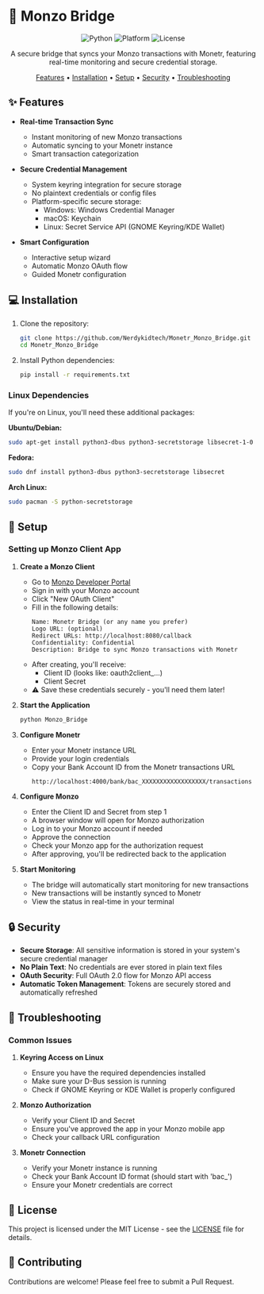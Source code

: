 # 🏦 Monzo Bridge

<div align="center">

![Python](https://img.shields.io/badge/python-3.8+-blue.svg)
![Platform](https://img.shields.io/badge/platform-Windows%20%7C%20Linux%20%7C%20macOS-lightgrey)
![License](https://img.shields.io/badge/license-MIT-green)

A secure bridge that syncs your Monzo transactions with Monetr, featuring real-time monitoring and secure credential storage.

[Features](#✨-features) • [Installation](#💻-installation) • [Setup](#🚀-setup) • [Security](#🔒-security) • [Troubleshooting](#🔧-troubleshooting)

</div>

## ✨ Features

- **Real-time Transaction Sync** 
  - Instant monitoring of new Monzo transactions
  - Automatic syncing to your Monetr instance
  - Smart transaction categorization

- **Secure Credential Management**
  - System keyring integration for secure storage
  - No plaintext credentials or config files
  - Platform-specific secure storage:
    - Windows: Windows Credential Manager
    - macOS: Keychain
    - Linux: Secret Service API (GNOME Keyring/KDE Wallet)

- **Smart Configuration**
  - Interactive setup wizard
  - Automatic Monzo OAuth flow
  - Guided Monetr configuration

## 💻 Installation

1. Clone the repository:
   ```bash
   git clone https://github.com/Nerdykidtech/Monetr_Monzo_Bridge.git
   cd Monetr_Monzo_Bridge
   ```

2. Install Python dependencies:
   ```bash
   pip install -r requirements.txt
   ```

### Linux Dependencies

If you're on Linux, you'll need these additional packages:

**Ubuntu/Debian:**
```bash
sudo apt-get install python3-dbus python3-secretstorage libsecret-1-0
```

**Fedora:**
```bash
sudo dnf install python3-dbus python3-secretstorage libsecret
```

**Arch Linux:**
```bash
sudo pacman -S python-secretstorage
```

## 🚀 Setup

### Setting up Monzo Client App

1. **Create a Monzo Client**
   - Go to [Monzo Developer Portal](https://developers.monzo.com/)
   - Sign in with your Monzo account
   - Click "New OAuth Client"
   - Fill in the following details:
     ```
     Name: Monetr Bridge (or any name you prefer)
     Logo URL: (optional)
     Redirect URLs: http://localhost:8080/callback
     Confidentiality: Confidential
     Description: Bridge to sync Monzo transactions with Monetr
     ```
   - After creating, you'll receive:
     - Client ID (looks like: oauth2client_...)
     - Client Secret
   - ⚠️ Save these credentials securely - you'll need them later!

2. **Start the Application**
   ```bash
   python Monzo_Bridge
   ```

3. **Configure Monetr**
   - Enter your Monetr instance URL
   - Provide your login credentials
   - Copy your Bank Account ID from the Monetr transactions URL
     ```
     http://localhost:4000/bank/bac_XXXXXXXXXXXXXXXXXX/transactions
     ```

4. **Configure Monzo**
   - Enter the Client ID and Secret from step 1
   - A browser window will open for Monzo authorization
   - Log in to your Monzo account if needed
   - Approve the connection
   - Check your Monzo app for the authorization request
   - After approving, you'll be redirected back to the application

5. **Start Monitoring**
   - The bridge will automatically start monitoring for new transactions
   - New transactions will be instantly synced to Monetr
   - View the status in real-time in your terminal

## 🔒 Security

- **Secure Storage**: All sensitive information is stored in your system's secure credential manager
- **No Plain Text**: No credentials are ever stored in plain text files
- **OAuth Security**: Full OAuth 2.0 flow for Monzo API access
- **Automatic Token Management**: Tokens are securely stored and automatically refreshed

## 🔧 Troubleshooting

### Common Issues

1. **Keyring Access on Linux**
   - Ensure you have the required dependencies installed
   - Make sure your D-Bus session is running
   - Check if GNOME Keyring or KDE Wallet is properly configured

2. **Monzo Authorization**
   - Verify your Client ID and Secret
   - Ensure you've approved the app in your Monzo mobile app
   - Check your callback URL configuration

3. **Monetr Connection**
   - Verify your Monetr instance is running
   - Check your Bank Account ID format (should start with 'bac_')
   - Ensure your Monetr credentials are correct

## 📝 License

This project is licensed under the MIT License - see the [LICENSE](LICENSE) file for details.

## 🤝 Contributing

Contributions are welcome! Please feel free to submit a Pull Request.
